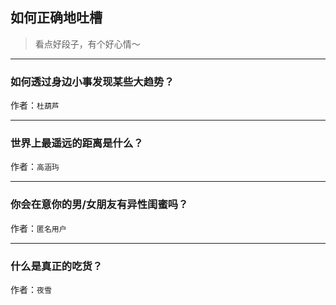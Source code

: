 ## 如何正确地吐槽

> 看点好段子，有个好心情～


 
---

### 如何透过身边小事发现某些大趋势？

> 


作者：`杜葫芦`

---

### 世界上最遥远的距离是什么？

> 


作者：`高涵玙`

---

### 你会在意你的男/女朋友有异性闺蜜吗？

> 


作者：`匿名用户`

---

### 什么是真正的吃货？

> 


作者：`夜雪`